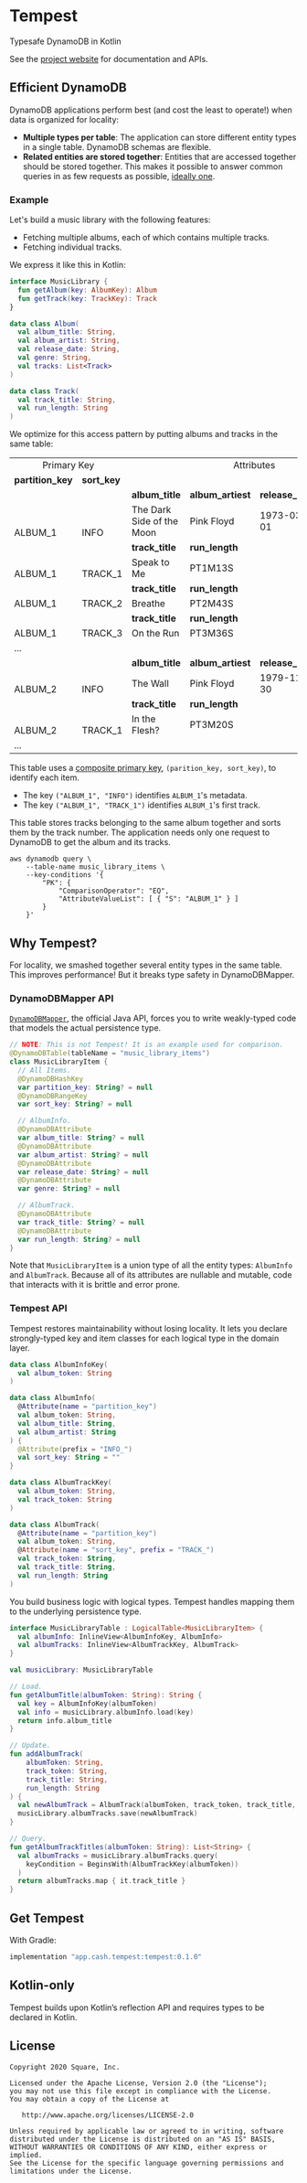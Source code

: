 # Tempest
Typesafe DynamoDB in Kotlin

See the [project website](https://cashapp.github.io/tempest) for documentation and APIs.

## Efficient DynamoDB

DynamoDB applications perform best (and cost the least to operate!) when data is organized for locality:
* **Multiple types per table**: The application can store different entity types in a single table. DynamoDB schemas are flexible.
* **Related entities are stored together**: Entities that are accessed together should be stored together. This makes it possible to answer common queries in as few requests as possible, [ideally one](https://www.alexdebrie.com/posts/dynamodb-single-table/#the-solution-pre-join-your-data-into-item-collections).

### Example

Let's build a music library with the following features:

* Fetching multiple albums, each of which contains multiple tracks.
* Fetching individual tracks.

We express it like this in Kotlin:
```kotlin
interface MusicLibrary {
  fun getAlbum(key: AlbumKey): Album
  fun getTrack(key: TrackKey): Track
}

data class Album(
  val album_title: String,
  val album_artist: String,
  val release_date: String,
  val genre: String,
  val tracks: List<Track>
)

data class Track(
  val track_title: String,
  val run_length: String
)
```

We optimize for this access pattern by putting albums and tracks in the same table:

<table>
  <tbody>
    <tr>
      <td colspan=2 align="center">Primary Key</td>
      <td rowspan=2 colspan=4 align="center" valign="top">Attributes</td>
    </tr>
    <tr>
      <td><strong>partition_key</strong></td>
      <td><strong>sort_key</strong></td>
    </tr>
    <tr>
      <td rowspan=2 style="vertical-align:bottom;" valign="bottom">ALBUM_1</td>
      <td rowspan=2 style="vertical-align:bottom;" valign="bottom">INFO</td>
      <td><strong>album_title</strong></td>
      <td><strong>album_artiest</strong></td>
      <td><strong>release_date</strong></td>
      <td><strong>genre</strong></td>
    </tr>
    <tr>
      <td>The Dark Side of the Moon</td>
      <td>Pink Floyd</td>
      <td>1973-03-01</td>
      <td>Progressive rock</td>
    </tr>
    <tr>
      <td rowspan=2 style="vertical-align:bottom;" valign="bottom">ALBUM_1</td>
      <td rowspan=2 style="vertical-align:bottom;" valign="bottom">TRACK_1</td>
      <td><strong>track_title</strong></td>
      <td><strong>run_length</strong></td>
      <td>&nbsp;</td>
      <td>&nbsp;</td>
    </tr>
    <tr>
      <td>Speak to Me</td>
      <td>PT1M13S</td>
      <td>&nbsp;</td>
      <td>&nbsp;</td>
    </tr>
    <tr>
      <td rowspan=2 style="vertical-align:bottom;" valign="bottom">ALBUM_1</td>
      <td rowspan=2 style="vertical-align:bottom;" valign="bottom">TRACK_2</td>
      <td><strong>track_title</strong></td>
      <td><strong>run_length</strong></td>
      <td>&nbsp;</td>
      <td>&nbsp;</td>
    </tr>
    <tr>
      <td>Breathe</td>
      <td>PT2M43S</td>
      <td>&nbsp;</td>
      <td>&nbsp;</td>
    </tr>
    <tr>
      <td rowspan=2 style="vertical-align:bottom;" valign="bottom">ALBUM_1</td>
      <td rowspan=2 style="vertical-align:bottom;" valign="bottom">TRACK_3</td>
      <td><strong>track_title</strong></td>
      <td><strong>run_length</strong></td>
      <td>&nbsp;</td>
      <td>&nbsp;</td>
    </tr>
    <tr>
      <td>On the Run</td>
      <td>PT3M36S</td>
      <td>&nbsp;</td>
      <td>&nbsp;</td>
    </tr>
    <tr>
      <td colspan=6>...</td>
    </tr>
    <tr>
      <td rowspan=2 style="vertical-align:bottom;" valign="bottom">ALBUM_2</td>
      <td rowspan=2 style="vertical-align:bottom;" valign="bottom">INFO</td>
      <td><strong>album_title</strong></td>
      <td><strong>album_artiest</strong></td>
      <td><strong>release_date</strong></td>
      <td><strong>genre</strong></td>
    </tr>
    <tr>
      <td>The Wall</td>
      <td>Pink Floyd</td>
      <td>1979-11-30</td>
      <td>Progressive rock</td>
    </tr>
    <tr>
      <td rowspan=2 style="vertical-align:bottom;" valign="bottom">ALBUM_2</td>
      <td rowspan=2 style="vertical-align:bottom;" valign="bottom">TRACK_1</td>
      <td><strong>track_title</strong></td>
      <td><strong>run_length</strong></td>
      <td>&nbsp;</td>
      <td>&nbsp;</td>
    </tr>
    <tr>
      <td>In the Flesh?</td>
      <td>PT3M20S</td>
      <td>&nbsp;</td>
      <td>&nbsp;</td>
    </tr>
    <tr>
      <td colspan=6>...</td>
    </tr>
  </tbody>
</table>

This table uses a [composite primary key](https://aws.amazon.com/blogs/database/choosing-the-right-dynamodb-partition-key/), `(parition_key, sort_key)`, to identify each item.
* The key `("ALBUM_1", "INFO")` identifies `ALBUM_1`'s metadata.
* The key `("ALBUM_1", "TRACK_1")` identifies `ALBUM_1`'s first track.

This table stores tracks belonging to the same album together and sorts them by the track number. The application needs only one request to DynamoDB to get the album and its tracks.

```
aws dynamodb query \
    --table-name music_library_items \
    --key-conditions '{ 
        "PK": { 
            "ComparisonOperator": "EQ",
            "AttributeValueList": [ { "S": "ALBUM_1" } ]
        } 
    }'
```

## Why Tempest?

For locality, we smashed together several entity types in the same table. This improves performance! But it breaks type safety in DynamoDBMapper.

### DynamoDBMapper API

[`DynamoDBMapper`](https://docs.aws.amazon.com/amazondynamodb/latest/developerguide/DynamoDBMapper.html), the official Java API, forces you to write weakly-typed code that models the actual persistence type.

```kotlin
// NOTE: This is not Tempest! It is an example used for comparison.
@DynamoDBTable(tableName = "music_library_items")
class MusicLibraryItem {
  // All Items.
  @DynamoDBHashKey
  var partition_key: String? = null
  @DynamoDBRangeKey
  var sort_key: String? = null

  // AlbumInfo.
  @DynamoDBAttribute
  var album_title: String? = null
  @DynamoDBAttribute
  var album_artist: String? = null
  @DynamoDBAttribute
  var release_date: String? = null
  @DynamoDBAttribute
  var genre: String? = null

  // AlbumTrack.
  @DynamoDBAttribute
  var track_title: String? = null
  @DynamoDBAttribute
  var run_length: String? = null
}
```

Note that `MusicLibraryItem` is a union type of all the entity types: `AlbumInfo` and `AlbumTrack`. Because all of its attributes are nullable and mutable, code that interacts with it is brittle and error prone.

### Tempest API

Tempest restores maintainability without losing locality. It lets you declare strongly-typed key and item classes for each logical type in the domain layer.

```kotlin
data class AlbumInfoKey(
  val album_token: String
)

data class AlbumInfo(
  @Attribute(name = "partition_key")
  val album_token: String,
  val album_title: String,
  val album_artist: String
) {
  @Attribute(prefix = "INFO_")
  val sort_key: String = ""
}

data class AlbumTrackKey(
  val album_token: String,
  val track_token: String
)

data class AlbumTrack(
  @Attribute(name = "partition_key")
  val album_token: String,
  @Attribute(name = "sort_key", prefix = "TRACK_")
  val track_token: String,
  val track_title: String,
  val run_length: String
)
```

You build business logic with logical types. Tempest handles mapping them to the underlying persistence type.

```kotlin
interface MusicLibraryTable : LogicalTable<MusicLibraryItem> {
  val albumInfo: InlineView<AlbumInfoKey, AlbumInfo>
  val albumTracks: InlineView<AlbumTrackKey, AlbumTrack>
}

val musicLibrary: MusicLibraryTable

// Load.
fun getAlbumTitle(albumToken: String): String {
  val key = AlbumInfoKey(albumToken)
  val info = musicLibrary.albumInfo.load(key)
  return info.album_title
}

// Update.
fun addAlbumTrack(
    albumToken: String, 
    track_token: String, 
    track_title: String, 
    run_length: String
) {
  val newAlbumTrack = AlbumTrack(albumToken, track_token, track_title, run_length)
  musicLibrary.albumTracks.save(newAlbumTrack)
} 

// Query.
fun getAlbumTrackTitles(albumToken: String): List<String> {
  val albumTracks = musicLibrary.albumTracks.query(
    keyCondition = BeginsWith(AlbumTrackKey(albumToken))
  )
  return albumTracks.map { it.track_title }
}
```

## Get Tempest

With Gradle:

```groovy
implementation "app.cash.tempest:tempest:0.1.0"
```

## Kotlin-only
Tempest builds upon Kotlin’s reflection API and requires types to be declared in Kotlin.

## License

    Copyright 2020 Square, Inc.

    Licensed under the Apache License, Version 2.0 (the "License");
    you may not use this file except in compliance with the License.
    You may obtain a copy of the License at

       http://www.apache.org/licenses/LICENSE-2.0

    Unless required by applicable law or agreed to in writing, software
    distributed under the License is distributed on an "AS IS" BASIS,
    WITHOUT WARRANTIES OR CONDITIONS OF ANY KIND, either express or implied.
    See the License for the specific language governing permissions and
    limitations under the License.